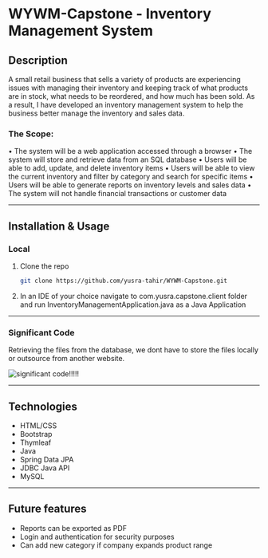 # WYWM-Capstone - Inventory Management System

## Description

A small retail business that sells a variety of products are experiencing issues with managing their inventory and keeping track of what products are in stock, what needs to be reordered, and how much has been sold. As a result, I have developed an inventory management system to help the business better manage the inventory and sales data.

### The Scope: 

•	The system will be a web application accessed through a browser
•	The system will store and retrieve data from an SQL database
•	Users will be able to add, update, and delete inventory items
•	Users will be able to view the current inventory and filter by category and search for specific items
•	Users will be able to generate reports on inventory levels and sales data
•	The system will not handle financial transactions or customer data

---

## Installation & Usage

### Local

1. Clone the repo
   ```sh
   git clone https://github.com/yusra-tahir/WYWM-Capstone.git
   ```
2. In an IDE of your choice navigate to com.yusra.capstone.client folder and run InventoryManagementApplication.java as a Java Application

---

### Significant Code

Retrieving the files from the database, we dont have to store the files locally or outsource from another website.

![significant code](/sig-code.png)!!!!!

---

## Technologies

- HTML/CSS
- Bootstrap 
- Thymleaf 
- Java 
- Spring Data JPA 
- JDBC Java API
- MySQL

---

## Future features

- Reports can be exported as PDF 
- Login and authentication for security purposes
- Can add new category if company expands product range 
